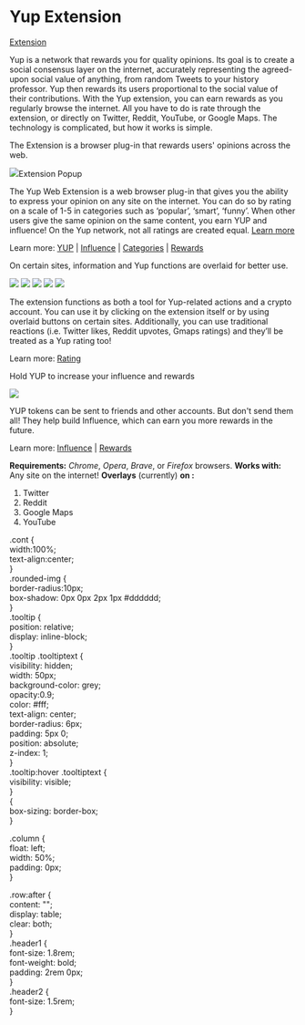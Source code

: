 # Yup Extension

[Extension](https://chrome.google.com/webstore/detail/yup/nhmeoaahigiljjdkoagafdccikgojjoi)

Yup is a network that rewards you for quality opinions. Its goal is to create a social consensus layer on the internet, accurately representing the agreed-upon social value of anything, from random Tweets to your history professor. Yup then rewards its users proportional to the social value of their contributions. With the Yup extension, you can earn rewards as you regularly browse the internet. All you have to do is rate through the extension, or directly on Twitter, Reddit, YouTube, or Google Maps. The technology is complicated, but how it works is simple.

 The Extension is a browser plug-in that rewards users' opinions across the web.

 ![](../.gitbook/assets/extension.gif)Extension Popup

The Yup Web Extension is a web browser plug-in that gives you the ability to express your opinion on any site on the internet. You can do so by rating on a scale of 1-5 in categories such as ‘popular’, ‘smart’, ‘funny’. When other users give the same opinion on the same content, you earn YUP and influence! On the Yup network, not all ratings are created equal. [Learn more](rating.md)

Learn more: [YUP](https://github.com/Yup-io/yup_docs/tree/24938ac610bbd465109806ec69fb9e97054f2399/token.md) \| [Influence](https://github.com/Yup-io/yup_docs/tree/24938ac610bbd465109806ec69fb9e97054f2399/influence.md) \| [Categories](https://github.com/Yup-io/yup_docs/tree/24938ac610bbd465109806ec69fb9e97054f2399/categories.md) \| [Rewards](rewards.md)

 On certain sites, information and Yup functions are overlaid for better use.

 ![](../.gitbook/assets/reddit.png) ![](../.gitbook/assets/youtube.png) ![](../.gitbook/assets/gmaps.png) ![](../.gitbook/assets/google.gif) ![](../.gitbook/assets/article.gif)

The extension functions as both a tool for Yup-related actions and a crypto account. You can use it by clicking on the extension itself or by using overlaid buttons on certain sites. Additionally, you can use traditional reactions \(i.e. Twitter likes, Reddit upvotes, Gmaps ratings\) and they’ll be treated as a Yup rating too!

Learn more: [Rating](https://github.com/Yup-io/yup_docs/tree/24938ac610bbd465109806ec69fb9e97054f2399/rating.md) 

 Hold YUP to increase your influence and rewards

![](../.gitbook/assets/rewards.gif)

YUP tokens can be sent to friends and other accounts. But don't send them all! They help build Influence, which can earn you more rewards in the future.

Learn more: [Influence](https://github.com/Yup-io/yup_docs/tree/24938ac610bbd465109806ec69fb9e97054f2399/influence.md) \| [Rewards](rewards.md)

**Requirements:** _Chrome_, _Opera_, _Brave_, or _Firefox_ browsers. **Works with:** Any site on the internet! **Overlays** \(currently\) **on :**

1. Twitter
2. Reddit
3. Google Maps
4. YouTube

  
  
.cont {  
  width:100%;  
  text-align:center;  
}  
.rounded-img {  
  border-radius:10px;  
  box-shadow: 0px 0px 2px 1px \#dddddd;  
}  
.tooltip {  
  position: relative;  
  display: inline-block;  
}  
.tooltip .tooltiptext {  
  visibility: hidden;  
  width: 50px;  
  background-color: grey;  
  opacity:0.9;  
  color: \#fff;  
  text-align: center;  
  border-radius: 6px;  
  padding: 5px 0;  
  position: absolute;  
  z-index: 1;  
}  
.tooltip:hover .tooltiptext {  
  visibility: visible;  
}  
{  
  box-sizing: border-box;  
}  
  
.column {  
  float: left;  
  width: 50%;  
  padding: 0px;  
}  
  
.row:after {  
  content: "";  
  display: table;  
  clear: both;  
}  
.header1 {  
  font-size: 1.8rem;  
  font-weight: bold;  
  padding: 2rem 0px;  
}  
.header2 {  
  font-size: 1.5rem;  
}  


